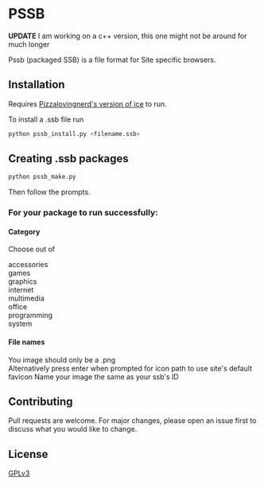 # PSSB

**UPDATE**
I am working on a c++ version, this one might not be around for much longer

Pssb (packaged SSB) is a file format for Site specific browsers.

## Installation

Requires [Pizzalovingnerd's version of ice](https://github.com/borderOS/ice/releases) to run.

To install a .ssb file run

```bash
python pssb_install.py <filename.ssb>
```

## Creating .ssb packages

```python
python pssb_make.py
```
Then follow the prompts.
### For your package to run successfully:

#### Category
Choose out of


accessories\
games\
graphics\
internet\
multimedia\
office\
programming\
system

#### File names

You image should only be a .png\
Alternatively press enter when prompted for icon path to use site's default favicon
Name your image the same as your ssb's ID



## Contributing
Pull requests are welcome. For major changes, please open an issue first to discuss what you would like to change.


## License
[GPLv3](https://choosealicense.com/licenses/gpl-3.0/)
